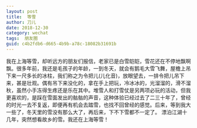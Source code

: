 ```yaml
---
layout: post
title:  等雪
author:	刀儿
date: 2018-12-30
category: wechat
tags:  朋友圈
guid: c4b2fdb6-d665-4b9b-a78c-18082b31691b
---
```



我在上海等雪，却听远方的朋友们报信，老家已是白雪皑皑，雪花还在不停地飘啊飘。很多年前，我还是毛孩子的年龄，一到冬天，就会有鹅毛大雪飞舞，屋檐上吊下来一尺多长的冰柱，我们称之为令把儿(儿化音)，放眼望去，一排令把儿吊下来，甚是壮观。偶有吊下来没化的，拿在手上把玩，冷冰冰的，光溜溜的，滑不溜秋，虽然小手冻得生疼还是乐在其中。堆雪人和打雪仗是另两项必玩的活动，但我更喜欢的，是踩在雪面发出的骷骷的声音，这种体验已经过去了二三十年了，曾经的时光一去不复返，即便再有机会去踏雪，也找不回曾经的感觉。后来，等到我大一些了，冬天里的雪没有那么大了，再后来，下不下雪都不一定了。
漂泊江湖十几年，突然想看故乡的雪。我还在上海等雪！
